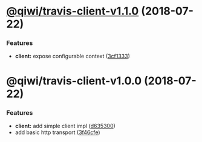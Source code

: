 # [@qiwi/travis-client-v1.1.0](https://github.com/qiwi/travis-toolkit/compare/v1.0.0...v1.1.0) (2018-07-22)


### Features

* **client:** expose configurable context ([3cf1333](https://github.com/qiwi/travis-toolkit/commit/3cf1333))

# @qiwi/travis-client-v1.0.0 (2018-07-22)


### Features

* **client:** add simple client impl ([d635300](https://github.com/qiwi/travis-toolkit/commit/d635300))
* add basic http transport ([3f46cfe](https://github.com/qiwi/travis-toolkit/commit/3f46cfe))
